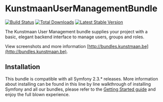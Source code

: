 # KunstmaanUserManagementBundle

[![Build Status](https://travis-ci.org/Kunstmaan/KunstmaanUserManagementBundle.png?branch=master)](http://travis-ci.org/Kunstmaan/KunstmaanUserManagementBundle)
[![Total Downloads](https://poser.pugx.org/kunstmaan/user-management-bundle/downloads.png)](https://packagist.org/packages/kunstmaan/user-management-bundle)
[![Latest Stable Version](https://poser.pugx.org/kunstmaan/user-management-bundle/v/stable.png)](https://packagist.org/packages/kunstmaan/user-management-bundle)


The Kunstmaan User Management bundle supplies your project with a basic, elegant backend interface to manage users,
groups and roles.

View screenshots and more information [http://bundles.kunstmaan.be](http://bundles.kunstmaan.be).

## Installation

This bundle is compatible with all Symfony 2.3.* releases. More information about installing can be found in this line
by line walkthrough of installing Symfony and all our bundles, please refer to the
[Getting Started guide](http://bundles.kunstmaan.be/getting-started/installation) and enjoy the full blown experience.
